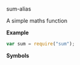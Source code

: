 <a name="module_sum-alias"></a>
sum-alias

A simple maths function

  
**Example**  
```js
var sum = require("sum");
```
**Symbols**  

